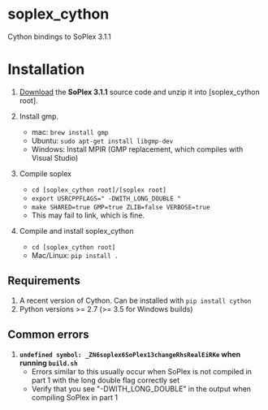 soplex_cython
=============

Cython bindings to SoPlex 3.1.1

# Installation

1. [Download](http://soplex.zib.de/#download) the **SoPlex 3.1.1** source code and unzip it into [soplex_cython root].
2. Install gmp.
   - mac: ```brew install gmp```
   - Ubuntu: ```sudo apt-get install libgmp-dev```
   - Windows: Install MPIR (GMP replacement, which compiles with Visual Studio)
3. Compile soplex
   - ```cd [soplex_cython root]/[soplex root]```
   - ```export USRCPPFLAGS=" -DWITH_LONG_DOUBLE "```
   - ```make SHARED=true GMP=true ZLIB=false VERBOSE=true```
   - This may fail to link, which is fine.

4. Compile and install soplex_cython
   - ```cd [soplex_cython root]```
   - Mac/Linux: ```pip install .```


## Requirements
1. A recent version of Cython. Can be installed with ```pip install cython```
2. Python versions >= 2.7 (>= 3.5 for Windows builds)

## Common errors
1. **```undefined symbol: _ZN6soplex6SoPlex13changeRhsRealEiRKe``` when running ```build.sh```**
   - Errors similar to this usually occur when SoPlex is not compiled in part 1 with the long double flag correctly set 
   - Verify that you see "-DWITH_LONG_DOUBLE" in the output when compiling SoPlex in part 1
